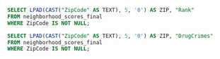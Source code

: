  ```sql zipScores
SELECT LPAD(CAST("ZipCode" AS TEXT), 5, '0') AS ZIP, "Rank"
FROM neighborhood_scores_final
WHERE ZipCode IS NOT NULL;
```

<AreaMap
   data={zipScores}
   geoJsonUrl="/Cook_County_Zip_Code.geojson"
   geoId=zip
   areaCol=ZIP
   value=Rank
   name=neighborhood_score_map
/>

 ```sql violentCrimes
SELECT LPAD(CAST("ZipCode" AS TEXT), 5, '0') AS ZIP, "DrugCrimes"
FROM neighborhood_scores_final
WHERE ZipCode IS NOT NULL;
```

<AreaMap
   data={violentCrimes}
   geoJsonUrl="/Cook_County_Zip_Code.geojson"
   geoId=zip
   areaCol=ZIP
   value=DrugCrimes
   name=violent_crimes
/>